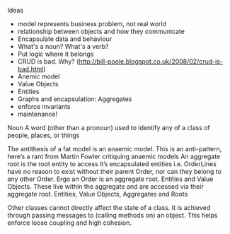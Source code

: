 Ideas

* model represents business problem, not real world
* relationship between objects and how they communicate
* Encapsulate data and behaviour
* What's a noun? What's a verb?
* Put logic where it belongs
* CRUD is bad. Why? (http://bill-poole.blogspot.co.uk/2008/02/crud-is-bad.html)
* Anemic model
* Value Objects
* Entities
* Graphs and encapsulation: Aggregates
* enforce invariants
* maintenance!

Noun
A word (other than a pronoun) used to identify any of a class of people, places, or things 

 
The antithesis of a fat model is an anaemic model. This is an anti-pattern, here’s a rant from Martin Fowler critiquing anaemic models
An aggregate root is the root entity to access it’s encapsulated entities i.e. OrderLines have no reason to exist without their parent Order, nor can they belong to any other Order. Ergo an Order is an aggregate root.
Entities and Value Objects. These live within the aggregate and are accessed via their aggregate root.
Entities, Value Objects, Aggregates and Roots

Other classes cannot directly affect the state of a class. It is achieved through passing messages to (calling methods on) an object. This helps enforce loose coupling and high cohesion.
